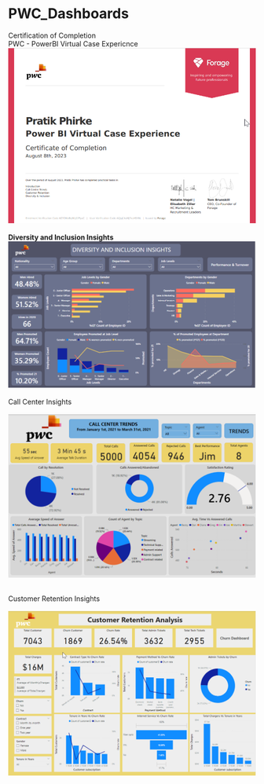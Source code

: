 # PWC_Dashboards
Certification of Completion<br>
PWC - PowerBI Virtual Case Expericnce <br>
![wget](https://github.com/pratikphirke07/PWC_Dashboards/blob/main/Certificate.png)
<br>
<br>
<b>Diversity and Inclusion Insights </b>
![wget](https://github.com/pratikphirke07/PWC_Dashboards/blob/main/Diversity%26Inclusion/Diversity.png)
<br><br>
Call Center Insights <br>
<br>
![wget](https://github.com/pratikphirke07/PWC_Dashboards/blob/main/CallCenter/Call_Center.png)
<br><br>

Customer Retention Insights 
<br><br>
![wget](https://github.com/pratikphirke07/PWC_Dashboards/blob/main/Customer_Retention/Customer_Retenstion.png)

